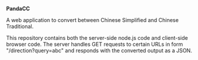 **PandaCC**

A web application to convert between Chinese Simplified and Chinese Traditional.

This repository contains both the server-side node.js code and client-side browser code.
The server handles GET requests to certain URLs in form "/direction?query=abc" and responds with the converted output as a JSON.
